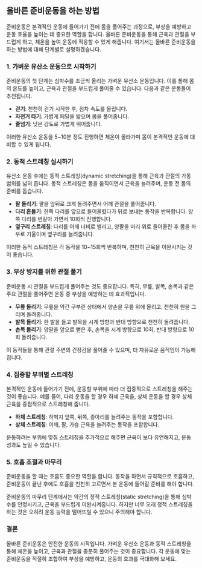 ## 올바른 준비운동을 하는 방법

준비운동은 본격적인 운동에 들어가기 전에 몸을 풀어주는 과정으로, 부상을 예방하고 운동 효율을 높이는 데 중요한 역할을 합니다. 올바른 준비운동을 통해 근육과 관절을 부드럽게 하고, 체온을 높여 운동에 적응할 수 있게 해줍니다. 여기서는 올바른 준비운동을 하는 방법에 대해 단계별로 설명하겠습니다.

### 1. 가벼운 유산소 운동으로 시작하기
준비운동의 첫 단계는 심박수를 조금씩 올리는 가벼운 유산소 운동입니다. 이를 통해 몸의 온도를 높이고, 근육과 관절을 부드럽게 풀어줄 수 있습니다. 다음과 같은 운동들이 추천됩니다.

- **걷기**: 천천히 걷기 시작한 후, 점차 속도를 올립니다.
- **자전거 타기**: 가볍게 페달을 밟으며 몸을 풀어줍니다.
- **줄넘기**: 낮은 강도로 가볍게 뛰어줍니다.

이러한 유산소 운동을 5~10분 정도 진행하면 체온이 올라가며 몸이 본격적인 운동에 대비할 수 있게 됩니다.

### 2. 동적 스트레칭 실시하기
유산소 운동 후에는 동적 스트레칭(dynamic stretching)을 통해 근육과 관절의 가동 범위를 넓혀 줍니다. 동적 스트레칭은 몸을 움직이면서 근육을 늘려주며, 운동 전 몸의 준비를 돕습니다.

- **팔 돌리기**: 팔을 앞뒤로 크게 돌려주면서 어깨 관절을 풀어줍니다.
- **다리 흔들기**: 한쪽 다리를 앞으로 들어올렸다가 뒤로 보내는 동작을 반복합니다. 양쪽 다리를 번갈아 가면서 10회씩 진행합니다.
- **옆구리 스트레칭**: 다리를 어깨 너비로 벌리고, 양팔을 머리 위로 들어올린 후 몸을 좌우로 기울이며 옆구리를 늘려줍니다.

이러한 동적 스트레칭은 각 동작을 10~15회씩 반복하며, 천천히 근육을 이완시키는 것이 좋습니다.

### 3. 부상 방지를 위한 관절 풀기
준비운동 시 관절을 부드럽게 풀어주는 것도 중요합니다. 특히, 무릎, 발목, 손목과 같은 주요 관절을 풀어주면 운동 중 부상을 예방하는 데 효과적입니다.

- **무릎 돌리기**: 무릎을 약간 구부린 상태에서 양손을 무릎 위에 올리고, 천천히 원을 그리며 돌려줍니다.
- **발목 돌리기**: 한 발을 들고 발목을 시계 방향과 반대 방향으로 천천히 돌려줍니다.
- **손목 돌리기**: 양팔을 앞으로 뻗은 후, 손목을 시계 방향으로 10회, 반대 방향으로 10회 돌려줍니다.

이 동작들을 통해 관절 주변의 긴장감을 풀어줄 수 있으며, 더 자유로운 움직임이 가능해집니다.

### 4. 집중할 부위별 스트레칭
본격적인 운동에 들어가기 전에, 운동할 부위에 따라 더 집중적으로 스트레칭을 해주는 것이 좋습니다. 예를 들어, 다리 운동을 할 경우 하체 근육을, 상체 운동을 할 경우 상체 근육을 중점적으로 스트레칭해 줍니다.

- **하체 스트레칭**: 허벅지 앞쪽, 뒤쪽, 종아리를 늘려주는 동작을 포함합니다.
- **상체 스트레칭**: 어깨, 팔, 가슴 근육을 늘려주는 동작을 포함합니다.

운동하려는 부위에 맞춰 스트레칭을 추가적으로 해주면 근육이 보다 유연해지고, 운동 성과도 높일 수 있습니다.

### 5. 호흡 조절과 마무리
준비운동을 할 때는 호흡도 중요한 역할을 합니다. 동작을 하면서 규칙적으로 호흡하고, 준비운동이 끝난 후에도 호흡을 천천히 고르면서 본 운동에 들어갈 준비를 해야 합니다.

준비운동의 마무리 단계에서는 약간의 정적 스트레칭(static stretching)을 통해 심박수를 안정시키고, 근육을 부드럽게 이완시켜줍니다. 하지만 너무 오래 정적 스트레칭을 하는 것은 오히려 운동 능력을 떨어뜨릴 수 있으니 주의해야 합니다.

### 결론
올바른 준비운동은 안전한 운동의 시작입니다. 가벼운 유산소 운동과 동적 스트레칭을 통해 체온을 높이고, 근육과 관절을 충분히 풀어주는 것이 중요합니다. 각 운동에 맞는 준비운동을 적절히 조합하여 부상을 예방하고, 운동의 효과를 극대화해 보세요.